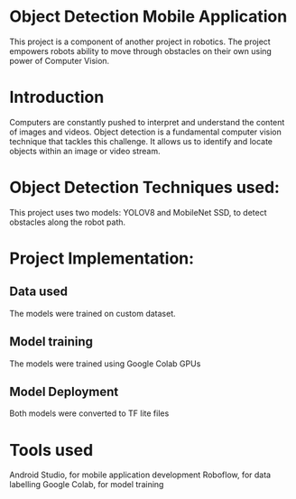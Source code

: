 # Object Detection Mobile Application

This project is a component of another project in robotics. The project empowers robots ability to move through obstacles on their own using power of Computer Vision.

# Introduction

 Computers are constantly pushed to interpret and understand the content of images and videos. Object detection is a fundamental computer vision technique that tackles this challenge. It allows us to identify and locate objects within an image or video stream.

 # Object Detection Techniques used:

 This project uses two models: YOLOV8 and MobileNet SSD, to detect obstacles along the robot path.

 # Project Implementation: 

 ## Data used
 The models were trained on custom dataset.

 ## Model training
 The models were trained using Google Colab GPUs

 ## Model Deployment
 Both models were converted to TF lite files

 # Tools used

 Android Studio, for mobile application development
 Roboflow, for data labelling
 Google Colab, for model training
 


